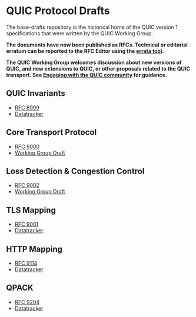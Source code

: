 # QUIC Protocol Drafts

The base-drafts repository is the historical home of the QUIC version 1
specifications that were written by the QUIC Working Group.

**The documents have now been published as RFCs. Technical or editorial
erratum can be reported to the RFC Editor using the [errata
tool](https://www.rfc-editor.org/errata.php).**

**The QUIC Working Group welcomes discussion about new versions of QUIC, and new
extensions to QUIC, or other proposals related to the QUIC transport. See
[Engaging with the QUIC
community](https://github.com/quicwg/base-drafts/blob/main/CONTRIBUTING.md#engaging-with-the-quic-community)
for guidance.**

## QUIC Invariants

* [RFC 8999](https://quicwg.org/base-drafts/rfc8999.html)
* [Datatracker](https://datatracker.ietf.org/doc/html/draft-ietf-quic-invariants)

## Core Transport Protocol

* [RFC 9000](https://quicwg.org/base-drafts/rfc9000.html)
* [Working Group Draft](https://datatracker.ietf.org/doc/html/draft-ietf-quic-transport)

## Loss Detection & Congestion Control

* [RFC 9002](https://quicwg.org/base-drafts/rfc9002.html)
* [Working Group Draft](https://datatracker.ietf.org/doc/html/draft-ietf-quic-recovery)

## TLS Mapping

* [RFC 9001](https://quicwg.org/base-drafts/rfc9001.html)
* [Datatracker](https://datatracker.ietf.org/doc/html/draft-ietf-quic-tls)

## HTTP Mapping

* [RFC 9114](https://quicwg.org/base-drafts/rfc9114.html)
* [Datatracker](https://datatracker.ietf.org/doc/html/draft-ietf-quic-http)

## QPACK

* [RFC 9204](https://quicwg.org/base-drafts/rfc9204.html)
* [Datatracker](https://datatracker.ietf.org/doc/html/draft-ietf-quic-qpack)
